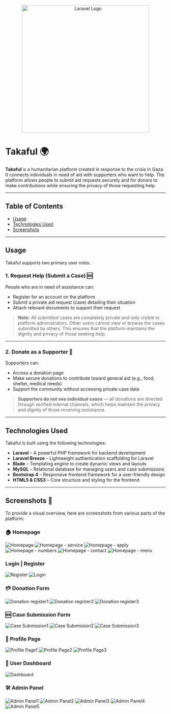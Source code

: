 <p align="center"><a href="https://laravel.com" target="_blank"><img src="https://raw.githubusercontent.com/laravel/art/master/logo-lockup/5%20SVG/2%20CMYK/1%20Full%20Color/laravel-logolockup-cmyk-red.svg" width="400" alt="Laravel Logo"></a></p>

# Takaful 🌍

**Takaful** is a humanitarian platform created in response to the crisis in Gaza. It connects individuals in need of aid with supporters who want to help. The platform allows people to submit aid requests securely and for donors to make contributions while ensuring the privacy of those requesting help.

---

## Table of Contents

- [Usage](#usage)
- [Technologies Used](#technologies-used)
- [Screenshots](#screenshots)

---

## Usage

Takaful supports two primary user roles:

### 1. Request Help (Submit a Case) 🆘

People who are in need of assistance can:

- Register for an account on the platform
- Submit a private aid request (case) detailing their situation
- Attach relevant documents to support their request

> **Note:** All submitted cases are completely private and only visible to platform administrators. Other users cannot view or browse the cases submitted by others. This ensures that the platform maintains the dignity and privacy of those seeking help.

---

### 2. Donate as a Supporter 💖

Supporters can:

- Access a donation page
- Make secure donations to contribute toward general aid (e.g., food, shelter, medical needs)
- Support the community without accessing private case data

> **Supporters do not see individual cases** — all donations are directed through verified internal channels, which helps maintain the privacy and dignity of those receiving assistance.

---

## Technologies Used

Takaful is built using the following technologies:

- **Laravel** – A powerful PHP framework for backend development
- **Laravel Breeze** – Lightweight authentication scaffolding for Laravel
- **Blade** – Templating engine to create dynamic views and layouts
- **MySQL** – Relational database for managing users and case submissions
- **Bootstrap 4** – Responsive frontend framework for a user-friendly design
- **HTML5 & CSS3** – Core structure and styling for the frontend

---


## Screenshots 📸

To provide a visual overview, here are screenshots from various parts of the platform:

### 🏠 Homepage
![Homepage](screenshots/homepage.png)
![Homepage - service](screenshots/homepage-service.png)
![Homepage - apply](screenshots/homepage-apply.png)
![Homepage - numbers](screenshots/homepage-numbers.png)
![Homepage - contact](screenshots/homepage-contact.png)
![Homepage - menu](screenshots/homepage-menu.png)

### Login | Register

![Register](screenshots/register.png)
![Login](screenshots/login.png)

### 💳 Donation Form
![Donation register1](screenshots/donation-register-1.png)
![Donation register2](screenshots/donation-register-2.png)
![Donation register3](screenshots/donation-register-3.png)

### 🆘 Case Submission Form
![Case Submission1](screenshots/case-register-1.png)
![Case Submission2](screenshots/case-register-2.png)
![Case Submission3](screenshots/case-success.png)

### 👤 Profile Page
![Profile Page1](screenshots/profile-1.png)
![Profile Page2](screenshots/profile-2.png)
![Profile Page3](screenshots/profile-3.png)

### 🧭 User Dashboard
![Dashboard](screenshots/dashboard.png)

### 🛠️ Admin Panel
![Admin Panel1](screenshots/admin-panel-general-user.png)
![Admin Panel2](screenshots/admin-panel-general-user-show.png)
![Admin Panel3](screenshots/admin-panel-general-case-show.png)
![Admin Panel4](screenshots/admin-panel-general-case-edit.png)
![Admin Panel5](screenshots/admin-panel-general-donation-delete.png)





